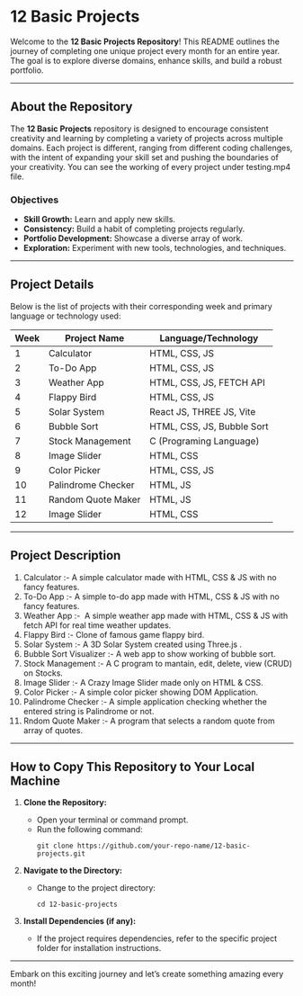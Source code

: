 # 12 Basic Projects

Welcome to the **12 Basic Projects Repository**! This README outlines the journey of completing one unique project every month for an entire year. The goal is to explore diverse domains, enhance skills, and build a robust portfolio.

---

## About the Repository

The **12 Basic Projects** repository is designed to encourage consistent creativity and learning by completing a variety of projects across multiple domains. Each project is different, ranging from different coding challenges, with the intent of expanding your skill set and pushing the boundaries of your creativity. You can see the working of every project under testing.mp4 file.

### Objectives

- **Skill Growth:** Learn and apply new skills.
- **Consistency:** Build a habit of completing projects regularly.
- **Portfolio Development:** Showcase a diverse array of work.
- **Exploration:** Experiment with new tools, technologies, and techniques.

---

## Project Details

Below is the list of projects with their corresponding week and primary language or technology used:

| Week | Project Name       | Language/Technology        |
| ---- | ---------------    | ---------------------------|
| 1    | Calculator         | HTML, CSS, JS              |
| 2    | To-Do App          | HTML, CSS, JS              |
| 3    | Weather App        | HTML, CSS, JS, FETCH API   |
| 4    | Flappy Bird        | HTML, CSS, JS              |
| 5    | Solar System       | React JS, THREE JS, Vite   |
| 6    | Bubble Sort        | HTML, CSS, JS, Bubble Sort |
| 7    | Stock Management   | C (Programing Language)    |
| 8    | Image Slider       | HTML, CSS                  |
| 9    | Color Picker       | HTML, CSS, JS              |
| 10   | Palindrome Checker | HTML, JS                   |
| 11   | Random Quote Maker | HTML, JS                   |
| 12   | Image Slider       | HTML, CSS                  |

---

## Project Description

1. Calculator :- A simple calculator made with HTML, CSS & JS with no fancy features. 
2. To-Do App :- A simple to-do app made with HTML, CSS & JS with no fancy features. 
3. Weather App :-  A simple weather app made with HTML, CSS & JS with fetch API for real time weather updates.
4. Flappy Bird :- Clone of famous game flappy bird.
5. Solar System :- A 3D Solar System created using Three.js .
6. Bubble Sort Visualizer :- A web app to show working of bubble sort.
7. Stock Management :- A C program to mantain, edit, delete, view (CRUD) on Stocks.
8. Image Slider :- A Crazy Image Slider made only on HTML & CSS.
9. Color Picker :- A simple color picker showing DOM Application.
10. Palindrome Checker :- A simple application checking whether the entered string is Palindrome or not.
11. Rndom Quote Maker :- A program that selects a random quote from array of quotes.

---

## How to Copy This Repository to Your Local Machine

1. **Clone the Repository:**

   - Open your terminal or command prompt.
   - Run the following command:
     ```
     git clone https://github.com/your-repo-name/12-basic-projects.git
     ```

2. **Navigate to the Directory:**

   - Change to the project directory:
     ```
     cd 12-basic-projects
     ```

3. **Install Dependencies (if any):**

   - If the project requires dependencies, refer to the specific project folder for installation instructions.

---

Embark on this exciting journey and let’s create something amazing every month!

